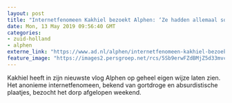 ```yaml
---
layout: post
title: "Internetfenomeen Kakhiel bezoekt Alphen: ‘Ze hadden allemaal soort cowboy-outfit aan’"
date: Mon, 13 May 2019 09:56:40 GMT
categories: 
- zuid-holland 
- alphen 
externe_link: "https://www.ad.nl/alphen/internetfenomeen-kakhiel-bezoekt-alphen-ze-hadden-allemaal-soort-cowboy-outfit-aan~a4e4f597/"
feature_image: "https://images2.persgroep.net/rcs/5Sb9erwFZdBMjZ5d33mvcZOjf-I/diocontent/148214890/_fitwidth/400/?appId=21791a8992982cd8da851550a453bd7f&quality=0.7"
---
```


Kakhiel heeft in zijn nieuwste vlog Alphen op geheel eigen wijze laten zien. Het anonieme internetfenomeen, bekend van gortdroge en absurdistische plaatjes, bezocht het dorp afgelopen weekend.
